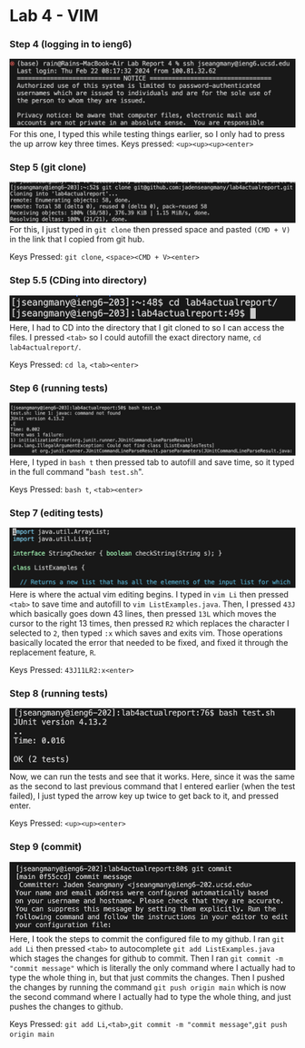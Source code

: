 # Lab 4 - VIM
### Step 4 (logging in to ieng6)
![](images/ieng6_login.png)
For this one, I typed this while testing things earlier, so I only had to press the up arrow key three times. 
Keys pressed: `<up><up><up><enter>`

### Step 5 (git clone)
![](images/git_clone.png)
For this, I just typed in `git clone` then pressed space and pasted `(CMD + V)` in the link that I copied from git hub.

Keys Pressed: `git clone`, `<space><CMD + V><enter>`

### Step 5.5 (CDing into directory)
![](images/cd_lab.png)
Here, I had to CD into the directory that I git cloned to so I can access the files. I pressed `<tab>` so I could autofill the exact directory name, `cd lab4actualreport/`.

Keys Pressed: `cd la`, `<tab><enter>`

### Step 6 (running tests)
![](images/bash_test.png)
Here, I typed in `bash t` then pressed tab to autofill and save time, so it typed in the full command "`bash test.sh`".

Keys Pressed: `bash t`, `<tab><enter>`

### Step 7 (editing tests)
![](images/vim.png)
Here is where the actual vim editing begins. I typed in `vim Li` then pressed `<tab>` to save time and autofill to `vim ListExamples.java`. Then, I pressed `43J` which basically goes down 43 lines, then pressed `13L` which moves the cursor to the right 13 times, then pressed `R2` which replaces the character I selected to `2`, then typed `:x` which saves and exits vim. Those operations basically located the error that needed to be fixed, and fixed it through the replacement feature, `R`.

Keys Pressed: `43J11LR2:x<enter>`

### Step 8 (running tests)
![](images/test_pass.png)
Now, we can run the tests and see that it works. Here, since it was the same as the second to last previous command that I entered earlier (when the test failed), I just typed the arrow key up twice to get back to it, and pressed enter.

Keys Pressed: `<up><up><enter>`

### Step 9 (commit)
![](images/git_commit.png)
Here, I took the steps to commit the configured file to my github. I ran `git add Li` then pressed `<tab>` to autocomplete `git add ListExamples.java` which stages the changes for github to commit. Then I ran `git commit -m "commit message"` which is literally the only command where I actually had to type the whole thing in, but that just commits the changes. Then I pushed the changes by running the command `git push origin main` which is now the second command where I actually had to type the whole thing, and just pushes the changes to github.

Keys Pressed: `git add Li`,`<tab>`,`git commit -m "commit message"`,`git push origin main`


